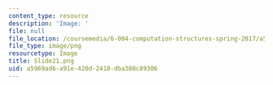 ```yaml
---
content_type: resource
description: 'Image: '
file: null
file_location: /coursemedia/6-004-computation-structures-spring-2017/a5969ad6a91e420d2418dba308c89306_Slide21.png
file_type: image/png
resourcetype: Image
title: Slide21.png
uid: a5969ad6-a91e-420d-2418-dba308c89306
---
```

